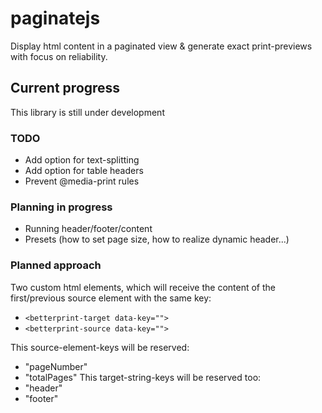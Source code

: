 # paginatejs
Display html content in a paginated view & generate exact print-previews with focus on reliability.

## Current progress
This library is still under development

### TODO
- Add option for text-splitting
- Add option for table headers
- Prevent @media-print rules

### Planning in progress
- Running header/footer/content
- Presets (how to set page size, how to realize dynamic header...)

### Planned approach
Two custom html elements, which will receive the content of the first/previous source element with the same key:

- `<betterprint-target data-key=""> `
- `<betterprint-source data-key="">`

This source-element-keys will be reserved: 
- "pageNumber"
- "totalPages"
This target-string-keys will be reserved too:
- "header"
- "footer"
